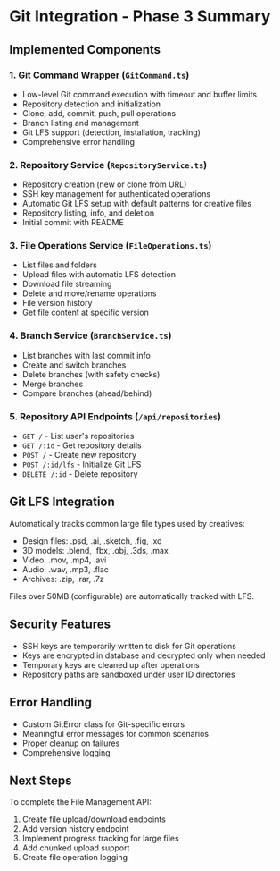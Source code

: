 # Git Integration - Phase 3 Summary

## Implemented Components

### 1. Git Command Wrapper (`GitCommand.ts`)
- Low-level Git command execution with timeout and buffer limits
- Repository detection and initialization
- Clone, add, commit, push, pull operations
- Branch listing and management
- Git LFS support (detection, installation, tracking)
- Comprehensive error handling

### 2. Repository Service (`RepositoryService.ts`) 
- Repository creation (new or clone from URL)
- SSH key management for authenticated operations
- Automatic Git LFS setup with default patterns for creative files
- Repository listing, info, and deletion
- Initial commit with README

### 3. File Operations Service (`FileOperations.ts`)
- List files and folders
- Upload files with automatic LFS detection
- Download file streaming
- Delete and move/rename operations
- File version history
- Get file content at specific version

### 4. Branch Service (`BranchService.ts`)
- List branches with last commit info
- Create and switch branches
- Delete branches (with safety checks)
- Merge branches
- Compare branches (ahead/behind)

### 5. Repository API Endpoints (`/api/repositories`)
- `GET /` - List user's repositories
- `GET /:id` - Get repository details
- `POST /` - Create new repository
- `POST /:id/lfs` - Initialize Git LFS
- `DELETE /:id` - Delete repository

## Git LFS Integration

Automatically tracks common large file types used by creatives:
- Design files: .psd, .ai, .sketch, .fig, .xd
- 3D models: .blend, .fbx, .obj, .3ds, .max
- Video: .mov, .mp4, .avi
- Audio: .wav, .mp3, .flac
- Archives: .zip, .rar, .7z

Files over 50MB (configurable) are automatically tracked with LFS.

## Security Features

- SSH keys are temporarily written to disk for Git operations
- Keys are encrypted in database and decrypted only when needed
- Temporary keys are cleaned up after operations
- Repository paths are sandboxed under user ID directories

## Error Handling

- Custom GitError class for Git-specific errors
- Meaningful error messages for common scenarios
- Proper cleanup on failures
- Comprehensive logging

## Next Steps

To complete the File Management API:
1. Create file upload/download endpoints
2. Add version history endpoint
3. Implement progress tracking for large files
4. Add chunked upload support
5. Create file operation logging